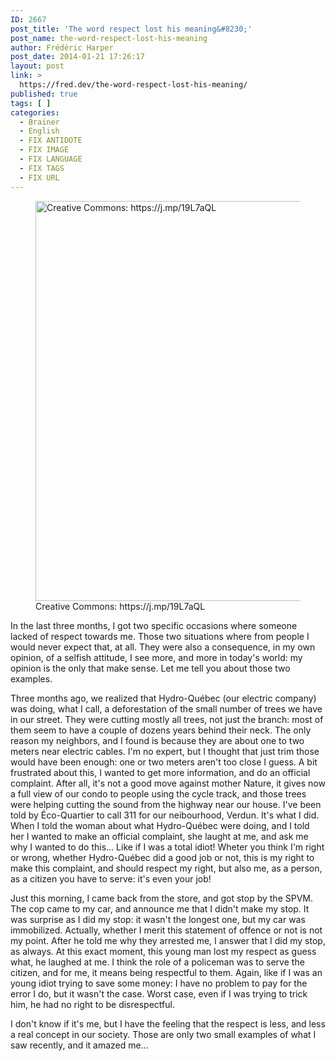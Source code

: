 ```yaml
---
ID: 2667
post_title: 'The word respect lost his meaning&#8230;'
post_name: the-word-respect-lost-his-meaning
author: Frédéric Harper
post_date: 2014-01-21 17:26:17
layout: post
link: >
  https://fred.dev/the-word-respect-lost-his-meaning/
published: true
tags: [ ]
categories:
  - Brainer
  - English
  - FIX ANTIDOTE
  - FIX IMAGE
  - FIX LANGUAGE
  - FIX TAGS
  - FIX URL
---
```

<figure><img alt="Creative Commons: https://j.mp/19L7aQL" src="http://fred.dev/wp-content/uploads/2014/01/respect.jpg" width="480" height="640" /><figcaption> Creative Commons: https://j.mp/19L7aQL</figcaption></figure>
In the last three months, I got two specific occasions where someone lacked of respect towards me. Those two situations where from people I would never expect that, at all. They were also a consequence, in my own opinion, of a selfish attitude, I see more, and more in today's world: my opinion is the only that make sense. Let me tell you about those two examples.

Three months ago, we realized that Hydro-Québec (our electric company) was doing, what I call, a deforestation of the small number of trees we have in our street. They were cutting mostly all trees, not just the branch: most of them seem to have a couple of dozens years behind their neck. The only reason my neighbors, and I found is because they are about one to two meters near electric cables. I'm no expert, but I thought that just trim those would have been enough: one or two meters aren't too close I guess. A bit frustrated about this, I wanted to get more information, and do an official complaint. After all, it's not a good move against mother Nature, it gives now a full view of our condo to people using the cycle track, and those trees were helping cutting the sound from the highway near our house. I've been told by Éco-Quartier to call 311 for our neibourhood, Verdun. It's what I did. When I told the woman about what Hydro-Québec were doing, and I told her I wanted to make an official complaint, she laught at me, and ask me why I wanted to do this... Like if I was a total idiot! Wheter you think I'm right or wrong, whether Hydro-Québec did a good job or not, this is my right to make this complaint, and should respect my right, but also me, as a person, as a citizen you have to serve: it's even your job!

Just this morning, I came back from the store, and got stop by the SPVM. The cop came to my car, and announce me that I didn't make my stop. It was surprise as I did my stop: it wasn't the longest one, but my car was immobilized. Actually, whether I merit this statement of offence or not is not my point. After he told me why they arrested me, I answer that I did my stop, as always. At this exact moment, this young man lost my respect as guess what, he laughed at me. I think the role of a policeman was to serve the citizen, and for me, it means being respectful to them. Again, like if I was an young idiot trying to save some money: I have no problem to pay for the error I do, but it wasn't the case. Worst case, even if I was trying to trick him, he had no right to be disrespectful.

I don't know if it's me, but I have the feeling that the respect is less, and less a real concept in our society. Those are only two small examples of what I saw recently, and it amazed me...